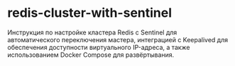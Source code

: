 # redis-cluster-with-sentinel
Инструкция по настройке кластера Redis с Sentinel для автоматического переключения мастера, интеграцией с Keepalived для обеспечения доступности виртуального IP-адреса, а также использованием Docker Compose для развёртывания.
